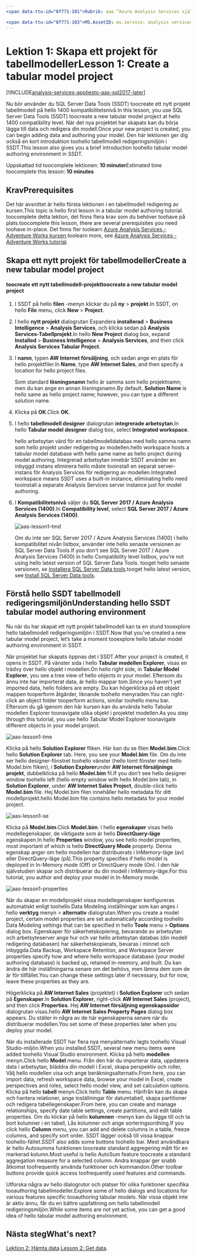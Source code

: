 ```yaml
---
<span data-ttu-id="8f771-101">Rubrik: aaa ”Azure Analysis Services självstudiekursen lektionen 1: skapa ett nytt projekt tabellmodell | Microsoft Docs ”beskrivning: Beskriver hur toocreate en ny Azure Analysis Services-självstudiekurs projektet.</span><span class="sxs-lookup"><span data-stu-id="8f771-101">title: aaa"Azure Analysis Services tutorial lesson 1: Create a new tabular model project | Microsoft Docs" description: Describes how toocreate a new Azure Analysis Services tutorial project.</span></span> <span data-ttu-id="8f771-102">tjänster: analysis services dokumentationcenter: '' författare: minewiskan manager: erikre editor: '' taggar: ''</span><span class="sxs-lookup"><span data-stu-id="8f771-102">services: analysis-services documentationcenter: '' author: minewiskan manager: erikre editor: '' tags: ''</span></span>

<span data-ttu-id="8f771-103">MS.AssetID: ms.service: analysis services ms.devlang: NA ms.topic: get-started-article ms.tgt_pltfrm: NA ms.workload: na ms.date: 06/01/2017 ms.author: owend</span><span class="sxs-lookup"><span data-stu-id="8f771-103">ms.assetid: ms.service: analysis-services ms.devlang: NA ms.topic: get-started-article ms.tgt_pltfrm: NA ms.workload: na ms.date: 06/01/2017 ms.author: owend</span></span>
---
```

# <a name="lesson-1-create-a-tabular-model-project"></a><span data-ttu-id="8f771-104">Lektion 1: Skapa ett projekt för tabellmodeller</span><span class="sxs-lookup"><span data-stu-id="8f771-104">Lesson 1: Create a tabular model project</span></span>

[!INCLUDE[analysis-services-appliesto-aas-sql2017-later](../../../includes/analysis-services-appliesto-aas-sql2017-later.md)]

<span data-ttu-id="8f771-105">Nu bör använder du SQL Server Data Tools (SSDT) toocreate ett nytt projekt tabellmodell på hello 1400 kompatibilitetsnivå.</span><span class="sxs-lookup"><span data-stu-id="8f771-105">In this lesson, you use SQL Server Data Tools (SSDT) toocreate a new tabular model project at hello 1400 compatibility level.</span></span> <span data-ttu-id="8f771-106">När det nya projektet har skapats kan du börja lägga till data och redigera din modell.</span><span class="sxs-lookup"><span data-stu-id="8f771-106">Once your new project is created, you can begin adding data and authoring your model.</span></span> <span data-ttu-id="8f771-107">Den här lektionen ger dig också en kort introduktion toohello tabellmodell redigeringsmiljön i SSDT.</span><span class="sxs-lookup"><span data-stu-id="8f771-107">This lesson also gives you a brief introduction toohello tabular model authoring environment in SSDT.</span></span>  
  
<span data-ttu-id="8f771-108">Uppskattad tid toocomplete lektionen: **10 minuter**</span><span class="sxs-lookup"><span data-stu-id="8f771-108">Estimated time toocomplete this lesson: **10 minutes**</span></span>  
  
## <a name="prerequisites"></a><span data-ttu-id="8f771-109">Krav</span><span class="sxs-lookup"><span data-stu-id="8f771-109">Prerequisites</span></span>  
<span data-ttu-id="8f771-110">Det här avsnittet är hello första lektionen i en tabellmodell redigering av kursen.</span><span class="sxs-lookup"><span data-stu-id="8f771-110">This topic is hello first lesson in a tabular model authoring tutorial.</span></span> <span data-ttu-id="8f771-111">toocomplete detta lektion, det finns flera krav som du behöver toohave på plats.</span><span class="sxs-lookup"><span data-stu-id="8f771-111">toocomplete this lesson, there are several prerequisites you need toohave in-place.</span></span> <span data-ttu-id="8f771-112">Det finns fler toolearn [Azure Analysis Services - Adventure Works kursen](../tutorials/aas-adventure-works-tutorial.md).</span><span class="sxs-lookup"><span data-stu-id="8f771-112">toolearn more, see [Azure Analysis Services - Adventure Works tutorial](../tutorials/aas-adventure-works-tutorial.md).</span></span>  
  
## <a name="create-a-new-tabular-model-project"></a><span data-ttu-id="8f771-113">Skapa ett nytt projekt för tabellmodeller</span><span class="sxs-lookup"><span data-stu-id="8f771-113">Create a new tabular model project</span></span>  
  
#### <a name="toocreate-a-new-tabular-model-project"></a><span data-ttu-id="8f771-114">toocreate ett nytt tabellmodell-projekt</span><span class="sxs-lookup"><span data-stu-id="8f771-114">toocreate a new tabular model project</span></span>  
  
1.  <span data-ttu-id="8f771-115">I SSDT på hello **filen** -menyn klickar du på **ny** > **projekt**.</span><span class="sxs-lookup"><span data-stu-id="8f771-115">In SSDT, on hello **File** menu, click **New** > **Project**.</span></span>  
  
2.  <span data-ttu-id="8f771-116">I hello **nytt projekt** dialogrutan Expandera **installerad** > **Business Intelligence** > **Analysis Services**, och klicka sedan på **Analysis Services-Tabellprojekt**.</span><span class="sxs-lookup"><span data-stu-id="8f771-116">In hello **New Project** dialog box, expand **Installed** > **Business Intelligence** > **Analysis Services**, and then click **Analysis Services Tabular Project**.</span></span>  
  
3.  <span data-ttu-id="8f771-117">I **namn**, typen **AW Internet försäljning**, och sedan ange en plats för hello projektfiler.</span><span class="sxs-lookup"><span data-stu-id="8f771-117">In  **Name**, type **AW Internet Sales**, and then specify a location for hello project files.</span></span>  
  
    <span data-ttu-id="8f771-118">Som standard **lösningsnamn** hello är samma som hello projektnamn; men du kan ange en annan lösningsnamn.</span><span class="sxs-lookup"><span data-stu-id="8f771-118">By default, **Solution Name** is hello same as hello project name; however, you can type a different solution name.</span></span>  
  
4.  <span data-ttu-id="8f771-119">Klicka på **OK**.</span><span class="sxs-lookup"><span data-stu-id="8f771-119">Click **OK**.</span></span>  
  
5.  <span data-ttu-id="8f771-120">I hello **tabellmodell designer** dialogrutan **integrerade arbetsytan**.</span><span class="sxs-lookup"><span data-stu-id="8f771-120">In hello **Tabular model designer** dialog box, select **Integrated workspace**.</span></span>  
  
    <span data-ttu-id="8f771-121">hello arbetsytan värd för en tabellmodelldatabas med hello samma namn som hello projekt under redigering av modellen.</span><span class="sxs-lookup"><span data-stu-id="8f771-121">hello workspace hosts a tabular model database with hello same name as hello project during model authoring.</span></span> <span data-ttu-id="8f771-122">Integrerad arbetsytan innebär SSDT använder en inbyggd instans eliminera hello måste tooinstall en separat server-instans för Analysis Services för redigering av modellen.</span><span class="sxs-lookup"><span data-stu-id="8f771-122">Integrated workspace means SSDT uses a built-in instance, eliminating hello need tooinstall a separate Analysis Services server instance just for model authoring.</span></span>
      
6.  <span data-ttu-id="8f771-123">I **Kompatibilitetsnivå** väljer du **SQL Server 2017 / Azure Analysis Services (1400)**.</span><span class="sxs-lookup"><span data-stu-id="8f771-123">In **Compatibility level**, select **SQL Server 2017 / Azure Analysis Services (1400)**.</span></span>   
 
    ![aas-lesson1-tmd](../tutorials/media/aas-lesson1-tmd.png)
      
    <span data-ttu-id="8f771-125">Om du inte ser SQL Server 2017 / Azure Analysis Services (1400) i hello kompatibilitet nivån listbox, använder inte hello senaste versionen av SQL Server Data Tools.</span><span class="sxs-lookup"><span data-stu-id="8f771-125">If you don’t see SQL Server 2017 / Azure Analysis Services (1400) in hello Compatibility level listbox, you’re not using hello latest version of SQL Server Data Tools.</span></span> <span data-ttu-id="8f771-126">tooget hello senaste versionen, se [installera SQL Server Data tools](https://docs.microsoft.com/sql/ssdt/download-sql-server-data-tools-ssdt).</span><span class="sxs-lookup"><span data-stu-id="8f771-126">tooget hello latest version, see [Install SQL Server Data tools](https://docs.microsoft.com/sql/ssdt/download-sql-server-data-tools-ssdt).</span></span>  
      
  
## <a name="understanding-hello-ssdt-tabular-model-authoring-environment"></a><span data-ttu-id="8f771-127">Förstå hello SSDT tabellmodell redigeringsmiljön</span><span class="sxs-lookup"><span data-stu-id="8f771-127">Understanding hello SSDT tabular model authoring environment</span></span>  
<span data-ttu-id="8f771-128">Nu när du har skapat ett nytt projekt tabellmodell kan ta en stund tooexplore hello tabellmodell redigeringsmiljön i SSDT.</span><span class="sxs-lookup"><span data-stu-id="8f771-128">Now that you’ve created a new tabular model project, let’s take a moment tooexplore hello tabular model authoring environment in SSDT.</span></span>  
  
<span data-ttu-id="8f771-129">När projektet har skapats öppnas det i SSDT.</span><span class="sxs-lookup"><span data-stu-id="8f771-129">After your project is created, it opens in SSDT.</span></span> <span data-ttu-id="8f771-130">På vänster sida i hello **Tabular modellen Explorer**, visas en trädvy över hello objekt i modellen.</span><span class="sxs-lookup"><span data-stu-id="8f771-130">On hello right side, in **Tabular Model Explorer**, you see a tree view of hello objects in your model.</span></span> <span data-ttu-id="8f771-131">Eftersom du ännu inte har importerat data, är hello mappar tom.</span><span class="sxs-lookup"><span data-stu-id="8f771-131">Since you haven't yet imported data, hello folders are empty.</span></span> <span data-ttu-id="8f771-132">Du kan högerklicka på ett objekt mappen tooperform åtgärder, liknande toohello menyraden.</span><span class="sxs-lookup"><span data-stu-id="8f771-132">You can right-click an object folder tooperform actions, similar toohello menu bar.</span></span> <span data-ttu-id="8f771-133">Eftersom du gå igenom den här kursen kan du använda hello Tabular modellen Explorer toonavigate olika objekt i projektet modellen.</span><span class="sxs-lookup"><span data-stu-id="8f771-133">As you step through this tutorial, you use hello Tabular Model Explorer toonavigate different objects in your model project.</span></span>

![aas-lesson1-tme](../tutorials/media/aas-lesson1-tme.png)

<span data-ttu-id="8f771-135">Klicka på hello **Solution Explorer** fliken. Här kan du se filen **Model.bim**.</span><span class="sxs-lookup"><span data-stu-id="8f771-135">Click hello **Solution Explorer** tab. Here, you see your **Model.bim** file.</span></span> <span data-ttu-id="8f771-136">Om du inte ser hello designer-fönstret toohello vänster (hello tomt fönster med hello Model.bim fliken), i **Solution Explorer**under **AW Internet försäljnings projekt**, dubbelklicka på hello  **Model.bim** fil.</span><span class="sxs-lookup"><span data-stu-id="8f771-136">If you don’t see hello designer window toohello left (hello empty window with hello Model.bim tab), in **Solution Explorer**, under **AW Internet Sales Project**, double-click hello **Model.bim** file.</span></span> <span data-ttu-id="8f771-137">Hej Model.bim filen innehåller hello metadata för ditt modellprojekt.</span><span class="sxs-lookup"><span data-stu-id="8f771-137">hello Model.bim file contains hello metadata for your model project.</span></span> 

![aas-lesson1-se](../tutorials/media/aas-lesson1-se.png)
  
<span data-ttu-id="8f771-139">Klicka på **Model.bim**.</span><span class="sxs-lookup"><span data-stu-id="8f771-139">Click **Model.bim**.</span></span> <span data-ttu-id="8f771-140">I hello **egenskaper** visas hello modellegenskaper, de viktigaste som är hello **DirectQuery-läge** egenskapen.</span><span class="sxs-lookup"><span data-stu-id="8f771-140">In hello **Properties** window, you see hello model properties, most important of which is hello **DirectQuery Mode** property.</span></span> <span data-ttu-id="8f771-141">Denna egenskap anger om hello modellen har distribuerats i InMemory-läge (av) eller DirectQuery-läge (på).</span><span class="sxs-lookup"><span data-stu-id="8f771-141">This property specifies if hello model is deployed in In-Memory mode (Off) or DirectQuery mode (On).</span></span> <span data-ttu-id="8f771-142">I den här självstudien skapar och distribuerar du din modell i InMemory-läge.</span><span class="sxs-lookup"><span data-stu-id="8f771-142">For this tutorial, you author and deploy your model in In-Memory mode.</span></span>

![aas-lesson1-properties](../tutorials/media/aas-lesson1-properties.png)
  
<span data-ttu-id="8f771-144">När du skapar en modellprojekt vissa modellegenskaper konfigureras automatiskt enligt toohello Data Modeling inställningar som kan anges i hello **verktyg** menyn > **alternativ** dialogrutan.</span><span class="sxs-lookup"><span data-stu-id="8f771-144">When you create a model project, certain model properties are set automatically according toohello Data Modeling settings that can be specified in hello **Tools** menu > **Options** dialog box.</span></span> <span data-ttu-id="8f771-145">Egenskaper för säkerhetskopiering, bevarande av arbetsytan och arbetsyteserver ange hur och var hello arbetsytan databas (din modell redigering databasen) har säkerhetskopierats, bevaras i minnet och inbyggda.</span><span class="sxs-lookup"><span data-stu-id="8f771-145">Data Backup, Workspace Retention, and Workspace Server properties specify how and where hello workspace database (your model authoring database) is backed up, retained in-memory, and built.</span></span> <span data-ttu-id="8f771-146">Du kan ändra de här inställningarna senare om det behövs, men lämna dem som de är för tillfället.</span><span class="sxs-lookup"><span data-stu-id="8f771-146">You can change these settings later if necessary, but for now, leave these properties as they are.</span></span>  

<span data-ttu-id="8f771-147">Högerklicka på **AW Internet Sales** (projektet) i **Solution Explorer** och sedan på **Egenskaper**.</span><span class="sxs-lookup"><span data-stu-id="8f771-147">In **Solution Explorer**, right-click **AW Internet Sales** (project), and then click **Properties**.</span></span> <span data-ttu-id="8f771-148">Hej **AW Internet försäljning egenskapssidor** dialogrutan visas.</span><span class="sxs-lookup"><span data-stu-id="8f771-148">hello **AW Internet Sales Property Pages** dialog box appears.</span></span> <span data-ttu-id="8f771-149">Du ställer in några av de här egenskaperna senare när du distribuerar modellen.</span><span class="sxs-lookup"><span data-stu-id="8f771-149">You set some of these properties later when you deploy your model.</span></span>  
  
<span data-ttu-id="8f771-150">När du installerade SSDT har flera nya menyalternativ lagts toohello Visual Studio-miljön.</span><span class="sxs-lookup"><span data-stu-id="8f771-150">When you installed SSDT, several new menu items were added toohello Visual Studio environment.</span></span> <span data-ttu-id="8f771-151">Klicka på hello **modellen** menyn.</span><span class="sxs-lookup"><span data-stu-id="8f771-151">Click hello **Model** menu.</span></span> <span data-ttu-id="8f771-152">Från den här du importerar data, uppdatera data i arbetsytan, bläddra din modell i Excel, skapa perspektiv och roller, Välj hello modellen visa och ange beräkningsalternativ.</span><span class="sxs-lookup"><span data-stu-id="8f771-152">From here, you can import data, refresh workspace data, browse your model in Excel, create perspectives and roles, select hello model view, and set calculation options.</span></span> <span data-ttu-id="8f771-153">Klicka på hello **tabell** menyn.</span><span class="sxs-lookup"><span data-stu-id="8f771-153">Click hello **Table** menu.</span></span> <span data-ttu-id="8f771-154">Härifrån kan du skapa och hantera relationer, ange inställningar för datumtabell, skapa partitioner och redigera tabellegenskaper.</span><span class="sxs-lookup"><span data-stu-id="8f771-154">From here, you can create and manage relationships, specify date table settings, create partitions, and edit table properties.</span></span> <span data-ttu-id="8f771-155">Om du klickar på hello **kolumnen** -menyn kan du lägga till och ta bort kolumner i en tabell, Lås kolumner och ange sorteringsordning.</span><span class="sxs-lookup"><span data-stu-id="8f771-155">If you click hello **Column** menu, you can add and delete columns in a table, freeze columns, and specify sort order.</span></span> <span data-ttu-id="8f771-156">SSDT lägger också till vissa knappar toohello-fältet.</span><span class="sxs-lookup"><span data-stu-id="8f771-156">SSDT also adds some buttons toohello bar.</span></span> <span data-ttu-id="8f771-157">Mest användbara är hello Autosumma funktionen toocreate standard aggregering mått för en markerad kolumn.</span><span class="sxs-lookup"><span data-stu-id="8f771-157">Most useful is hello AutoSum feature toocreate a standard aggregation measure for a selected column.</span></span> <span data-ttu-id="8f771-158">Andra knappar ger snabb åtkomst toofrequently använda funktioner och kommandon.</span><span class="sxs-lookup"><span data-stu-id="8f771-158">Other toolbar buttons provide quick access toofrequently used features and commands.</span></span>  
  
<span data-ttu-id="8f771-159">Utforska några av hello dialogrutor och platser för olika funktioner specifika tooauthoring tabellmodeller.</span><span class="sxs-lookup"><span data-stu-id="8f771-159">Explore some of hello dialogs and locations for various features specific tooauthoring tabular models.</span></span> <span data-ttu-id="8f771-160">När vissa objekt inte är aktiv ännu, får du en bättre uppfattning om hello tabellmodell redigeringsmiljön.</span><span class="sxs-lookup"><span data-stu-id="8f771-160">While some items are not yet active, you can get a good idea of hello tabular model authoring environment.</span></span>  
  

## <a name="whats-next"></a><span data-ttu-id="8f771-161">Nästa steg</span><span class="sxs-lookup"><span data-stu-id="8f771-161">What's next?</span></span>
<span data-ttu-id="8f771-162">[Lektion 2: Hämta data](../tutorials/aas-lesson-2-get-data.md).</span><span class="sxs-lookup"><span data-stu-id="8f771-162">[Lesson 2: Get data](../tutorials/aas-lesson-2-get-data.md).</span></span>

  
  
  
